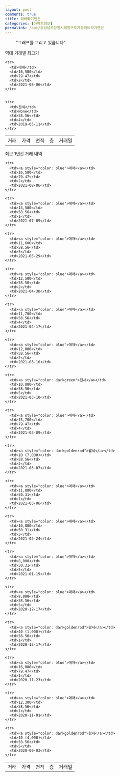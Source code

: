 ```yaml
---
layout: post
comments: true
title: 해바라기맨션
categories: [아파트정보]
permalink: /apt/경상남도창원시의창구도계동해바라기맨션
---
```


<script type="text/javascript">
  google.charts.load('current', {'packages':['line', 'corechart']});
  google.charts.setOnLoadCallback(drawChart);

  function drawChart() {
    var data = new google.visualization.DataTable();
    data.addColumn('date', '거래일');
    data.addColumn('number', "매매");
    data.addColumn('number', "전세");
    data.addColumn('number', "전매");

    data.addRows([[new Date(Date.parse("2021-08-06")), 16500, null, null], [new Date(Date.parse("2021-07-09")), 13500, null, null], [new Date(Date.parse("2021-05-29")), 11600, null, null], [new Date(Date.parse("2021-04-30")), 12500, null, null], [new Date(Date.parse("2021-04-17")), 11700, null, null], [new Date(Date.parse("2021-03-10")), 12000, null, null], [new Date(Date.parse("2021-03-10")), null, 10000, null], [new Date(Date.parse("2021-03-09")), 15700, null, null], [new Date(Date.parse("2021-03-07")), null, null, null], [new Date(Date.parse("2021-03-06")), 11800, null, null], [new Date(Date.parse("2021-02-24")), 10800, null, null], [new Date(Date.parse("2021-01-19")), 8000, null, null], [new Date(Date.parse("2020-12-17")), 9000, null, null], [new Date(Date.parse("2020-12-17")), null, null, null], [new Date(Date.parse("2020-11-23")), 16000, null, null], [new Date(Date.parse("2020-11-01")), 12300, null, null], [new Date(Date.parse("2020-09-03")), null, null, null]]);

    var options = {
      lineWidth: 0,
      pointsVisible: true,    
      title: '최근 1년간 유형별 실거래가 분포',
      legend: { position: 'bottom' }
    };

    var formatter = new google.visualization.NumberFormat({pattern:'###,###'} );
    formatter.format(data, 1);
    formatter.format(data, 2);
    
    setTimeout(function() {
        var chart = new google.visualization.LineChart(document.getElementById('columnchart_material'));
        chart.draw(data, (options));
        document.getElementById('loading').style.display = 'none';
    }, 1000);


  }
</script>


<div id="loading" style="z-index:20; display: block; margin-left: 35px">"그래프를 그리고 있습니다"</div>
<div id="columnchart_material" style="width: 95%; margin-left: -35px; display: block"></div>

역대 거래별 최고가
<table class="sortable">
    <tr>
      <td>거래</td>
      <td>가격</td>
      <td>면적</td>
      <td>층</td>
      <td>거래일</td>
    </tr>
    
    <tr>
      <td>매매</td>
      <td>16,500</td>
      <td>79.47</td>
      <td>2</td>
      <td>2021-08-06</td>
    </tr>
        
    
    <tr>
      <td>전세</td>
      <td>None</td>
      <td>58.56</td>
      <td>4</td>
      <td>2019-05-11</td>
    </tr>
        
    
</table>

최근 1년간 거래 내역

<font size='small'>
<table class="sortable">
    <tr>
      <td>거래</td>
      <td>가격</td>
      <td>면적</td>
      <td>층</td>
      <td>거래일</td>
    </tr>

    <tr>
      <td><a style="color: blue">매매</a></td>
      <td>16,500</td>
      <td>79.47</td>
      <td>2</td>
      <td>2021-08-06</td>
    </tr>
      
    <tr>
      <td><a style="color: blue">매매</a></td>
      <td>13,500</td>
      <td>58.56</td>
      <td>1</td>
      <td>2021-07-09</td>
    </tr>
      
    <tr>
      <td><a style="color: blue">매매</a></td>
      <td>11,600</td>
      <td>58.56</td>
      <td>5</td>
      <td>2021-05-29</td>
    </tr>
      
    <tr>
      <td><a style="color: blue">매매</a></td>
      <td>12,500</td>
      <td>58.56</td>
      <td>2</td>
      <td>2021-04-30</td>
    </tr>
      
    <tr>
      <td><a style="color: blue">매매</a></td>
      <td>11,700</td>
      <td>58.56</td>
      <td>4</td>
      <td>2021-04-17</td>
    </tr>
      
    <tr>
      <td><a style="color: blue">매매</a></td>
      <td>12,000</td>
      <td>58.56</td>
      <td>2</td>
      <td>2021-03-10</td>
    </tr>
      
    <tr>
      <td><a style="color: darkgreen">전세</a></td>
      <td>10,000</td>
      <td>58.56</td>
      <td>5</td>
      <td>2021-03-10</td>
    </tr>
      
    <tr>
      <td><a style="color: blue">매매</a></td>
      <td>15,700</td>
      <td>79.47</td>
      <td>4</td>
      <td>2021-03-09</td>
    </tr>
      
    <tr>
      <td><a style="color: darkgoldenrod">월세</a></td>
      <td>10 (7,000)</td>
      <td>58.56</td>
      <td>2</td>
      <td>2021-03-07</td>
    </tr>
      
    <tr>
      <td><a style="color: blue">매매</a></td>
      <td>11,800</td>
      <td>50.31</td>
      <td>1</td>
      <td>2021-03-06</td>
    </tr>
      
    <tr>
      <td><a style="color: blue">매매</a></td>
      <td>10,800</td>
      <td>50.31</td>
      <td>3</td>
      <td>2021-02-24</td>
    </tr>
      
    <tr>
      <td><a style="color: blue">매매</a></td>
      <td>8,000</td>
      <td>50.31</td>
      <td>5</td>
      <td>2021-01-19</td>
    </tr>
      
    <tr>
      <td><a style="color: blue">매매</a></td>
      <td>9,000</td>
      <td>58.56</td>
      <td>5</td>
      <td>2020-12-17</td>
    </tr>
      
    <tr>
      <td><a style="color: darkgoldenrod">월세</a></td>
      <td>40 (1,000)</td>
      <td>58.56</td>
      <td>1</td>
      <td>2020-12-17</td>
    </tr>
      
    <tr>
      <td><a style="color: blue">매매</a></td>
      <td>16,000</td>
      <td>79.47</td>
      <td>1</td>
      <td>2020-11-23</td>
    </tr>
      
    <tr>
      <td><a style="color: blue">매매</a></td>
      <td>12,300</td>
      <td>58.56</td>
      <td>1</td>
      <td>2020-11-01</td>
    </tr>
      
    <tr>
      <td><a style="color: darkgoldenrod">월세</a></td>
      <td>10 (4,000)</td>
      <td>58.56</td>
      <td>5</td>
      <td>2020-09-03</td>
    </tr>
      
</table>
</font>


